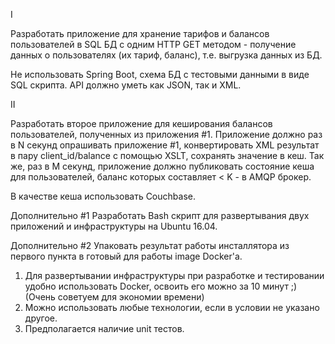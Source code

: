 I

Разработать приложение для хранение тарифов и балансов пользователей в SQL БД с одним HTTP GET методом - получение
данных о пользователях (их тариф, баланс), т.е. выгрузка данных из БД.

Не использовать Spring Boot, схема БД с тестовыми данными в виде SQL скрипта. API должно уметь как JSON, так и XML.

II

Разработать второе приложение для кеширования балансов пользователей, полученных из приложения #1. Приложение должно
раз в N секунд опрашивать приложение #1, конвертировать XML результат в пару client_id/balance с помощью XSLT,
сохранять значение в кеш. Так же, раз в M секунд, приложение должно публиковать состояние кеша для пользователей,
баланс которых составляет < K - в AMQP брокер.

В качестве кеша использовать Couchbase.

Дополнительно #1
Разработать Bash скрипт для развертывания двух приложений и инфраструктуры на Ubuntu 16.04.

Дополнительно #2
Упаковать результат работы инсталлятора из первого пункта в готовый для работы image Docker'a.



1) Для развертывании инфраструктуры при разработке и тестировании удобно использовать Docker, освоить его можно за 10 минут ;) (Очень советуем для экономии времени)
2) Можно использовать любые технологии, если в условии не указано другое.
3) Предполагается наличие unit тестов.
